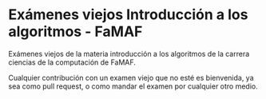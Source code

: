 # Exámenes viejos Introducción a los algoritmos - FaMAF

Exámenes viejos de la materia introducción a los algoritmos de la carrera ciencias de la computación de FaMAF.

Cualquier contribución con un examen viejo que no esté es bienvenida, ya sea como pull request, o como mandar el examen por cualquier otro medio.
